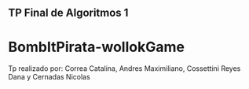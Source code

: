 ## TP Final de Algoritmos 1

# BombItPirata-wollokGame

Tp realizado por: Correa Catalina, Andres Maximiliano, Cossettini Reyes Dana y Cernadas Nicolas
